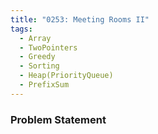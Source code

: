 ```yaml
---
title: "0253: Meeting Rooms II"
tags:
  - Array
  - TwoPointers
  - Greedy
  - Sorting
  - Heap(PriorityQueue)
  - PrefixSum
---
```

### Problem Statement

